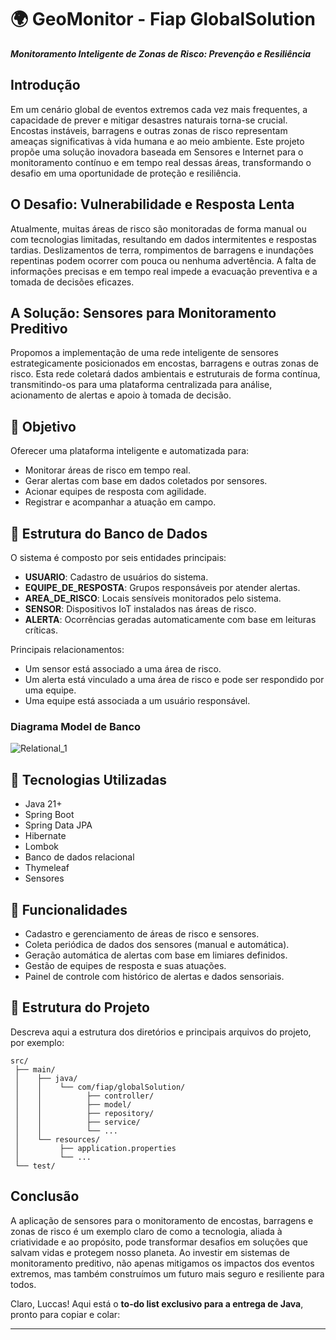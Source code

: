 # 🌍 GeoMonitor - Fiap GlobalSolution

***Monitoramento Inteligente de Zonas de Risco: Prevenção e Resiliência***

## Introdução

Em um cenário global de eventos extremos cada vez mais frequentes, a capacidade de prever e mitigar desastres naturais torna-se crucial. Encostas instáveis, barragens e outras zonas de risco representam ameaças significativas à vida humana e ao meio ambiente. Este projeto propõe uma solução inovadora baseada em Sensores e Internet para o monitoramento contínuo e em tempo real dessas áreas, transformando o desafio em uma oportunidade de proteção e resiliência.

## O Desafio: Vulnerabilidade e Resposta Lenta

Atualmente, muitas áreas de risco são monitoradas de forma manual ou com tecnologias limitadas, resultando em dados intermitentes e respostas tardias. Deslizamentos de terra, rompimentos de barragens e inundações repentinas podem ocorrer com pouca ou nenhuma advertência. A falta de informações precisas e em tempo real impede a evacuação preventiva e a tomada de decisões eficazes.

## A Solução: Sensores para Monitoramento Preditivo

Propomos a implementação de uma rede inteligente de sensores estrategicamente posicionados em encostas, barragens e outras zonas de risco. Esta rede coletará dados ambientais e estruturais de forma contínua, transmitindo-os para uma plataforma centralizada para análise, acionamento de alertas e apoio à tomada de decisão.

## 🎯 Objetivo

Oferecer uma plataforma inteligente e automatizada para:
- Monitorar áreas de risco em tempo real.
- Gerar alertas com base em dados coletados por sensores.
- Acionar equipes de resposta com agilidade.
- Registrar e acompanhar a atuação em campo.

## 🧱 Estrutura do Banco de Dados

O sistema é composto por seis entidades principais:

- **USUARIO**: Cadastro de usuários do sistema.
- **EQUIPE_DE_RESPOSTA**: Grupos responsáveis por atender alertas.
- **AREA_DE_RISCO**: Locais sensíveis monitorados pelo sistema.
- **SENSOR**: Dispositivos IoT instalados nas áreas de risco.
- **ALERTA**: Ocorrências geradas automaticamente com base em leituras críticas.

Principais relacionamentos:
- Um sensor está associado a uma área de risco.
- Um alerta está vinculado a uma área de risco e pode ser respondido por uma equipe.
- Uma equipe está associada a um usuário responsável.

### Diagrama Model de Banco

![Relational_1](https://github.com/user-attachments/assets/75f40d2b-7d39-4206-b48d-128ba2172790)

## 🔧 Tecnologias Utilizadas

- Java 21+
- Spring Boot
- Spring Data JPA
- Hibernate
- Lombok
- Banco de dados relacional
- Thymeleaf 
- Sensores

## 🚨 Funcionalidades

- Cadastro e gerenciamento de áreas de risco e sensores.
- Coleta periódica de dados dos sensores (manual e automática).
- Geração automática de alertas com base em limiares definidos.
- Gestão de equipes de resposta e suas atuações.
- Painel de controle com histórico de alertas e dados sensoriais.

## 📁 Estrutura do Projeto

Descreva aqui a estrutura dos diretórios e principais arquivos do projeto, por exemplo:

```
src/
 ├── main/
 │    ├── java/
 │    │    └── com/fiap/globalSolution/
 │    │          ├── controller/
 │    │          ├── model/
 │    │          ├── repository/
 │    │          ├── service/
 │    │          └── ...
 │    └── resources/
 │         ├── application.properties
 │         └── ...
 └── test/
```

## Conclusão

A aplicação de sensores  para o monitoramento de encostas, barragens e zonas de risco é um exemplo claro de como a tecnologia, aliada à criatividade e ao propósito, pode transformar desafios em soluções que salvam vidas e protegem nosso planeta. Ao investir em sistemas de monitoramento preditivo, não apenas mitigamos os impactos dos eventos extremos, mas também construímos um futuro mais seguro e resiliente para todos.


Claro, Luccas! Aqui está o **to-do list exclusivo para a entrega de Java**, pronto para copiar e colar:

---

